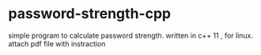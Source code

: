 # password-strength-cpp
simple program to calculate password strength.
written in c++ 11 , for linux.
attach pdf file with instraction
